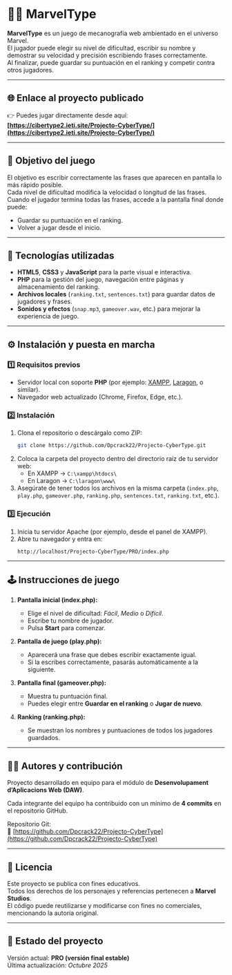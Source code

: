 # 🦸‍♂️ MarvelType

**MarvelType** es un juego de mecanografía web ambientado en el universo Marvel.  
El jugador puede elegir su nivel de dificultad, escribir su nombre y demostrar su velocidad y precisión escribiendo frases correctamente.  
Al finalizar, puede guardar su puntuación en el ranking y competir contra otros jugadores.

---

## 🌐 Enlace al proyecto publicado

👉 Puedes jugar directamente desde aquí:  
**[https://cibertype2.ieti.site/Projecto-CyberType/](https://cibertype2.ieti.site/Projecto-CyberType/)**

---

## 🎯 Objetivo del juego
El objetivo es escribir correctamente las frases que aparecen en pantalla lo más rápido posible.  
Cada nivel de dificultad modifica la velocidad o longitud de las frases.  
Cuando el jugador termina todas las frases, accede a la pantalla final donde puede:
- Guardar su puntuación en el ranking.
- Volver a jugar desde el inicio.

---

## 🧩 Tecnologías utilizadas
- **HTML5**, **CSS3** y **JavaScript** para la parte visual e interactiva.
- **PHP** para la gestión del juego, navegación entre páginas y almacenamiento del ranking.
- **Archivos locales** (`ranking.txt`, `sentences.txt`) para guardar datos de jugadores y frases.
- **Sonidos y efectos** (`snap.mp3`, `gameover.wav`, etc.) para mejorar la experiencia de juego.

---

## ⚙️ Instalación y puesta en marcha

### 1️⃣ Requisitos previos
- Servidor local con soporte **PHP** (por ejemplo: [XAMPP](https://www.apachefriends.org/es/index.html), [Laragon](https://laragon.org/), o similar).  
- Navegador web actualizado (Chrome, Firefox, Edge, etc.).

### 2️⃣ Instalación
1. Clona el repositorio o descárgalo como ZIP:
   ```bash
   git clone https://github.com/Dpcrack22/Projecto-CyberType.git
   ```
2. Coloca la carpeta del proyecto dentro del directorio raíz de tu servidor web:
   - En XAMPP → `C:\xampp\htdocs\`
   - En Laragon → `C:\laragon\www\`
3. Asegúrate de tener todos los archivos en la misma carpeta (`index.php`, `play.php`, `gameover.php`, `ranking.php`, `sentences.txt`, `ranking.txt`, etc.).

### 3️⃣ Ejecución
1. Inicia tu servidor Apache (por ejemplo, desde el panel de XAMPP).
2. Abre tu navegador y entra en:
   ```
   http://localhost/Projecto-CyberType/PRO/index.php
   ```

---

## 🕹️ Instrucciones de juego

1. **Pantalla inicial (index.php):**  
   - Elige el nivel de dificultad: *Fácil*, *Medio* o *Difícil*.  
   - Escribe tu nombre de jugador.  
   - Pulsa **Start** para comenzar.

2. **Pantalla de juego (play.php):**  
   - Aparecerá una frase que debes escribir exactamente igual.  
   - Si la escribes correctamente, pasarás automáticamente a la siguiente.  

3. **Pantalla final (gameover.php):**  
   - Muestra tu puntuación final.  
   - Puedes elegir entre **Guardar en el ranking** o **Jugar de nuevo**.  

4. **Ranking (ranking.php):**  
   - Se muestran los nombres y puntuaciones de todos los jugadores guardados.  

---

## 👨‍💻 Autores y contribución

Proyecto desarrollado en equipo para el módulo de **Desenvolupament d’Aplicacions Web (DAW)**.

Cada integrante del equipo ha contribuido con un mínimo de **4 commits** en el repositorio GitHub.

Repositorio Git:  
🔗 [https://github.com/Dpcrack22/Projecto-CyberType](https://github.com/Dpcrack22/Projecto-CyberType)

---

## 🧾 Licencia
Este proyecto se publica con fines educativos.  
Todos los derechos de los personajes y referencias pertenecen a **Marvel Studios**.  
El código puede reutilizarse y modificarse con fines no comerciales, mencionando la autoría original.

---

## 🚀 Estado del proyecto
Versión actual: **PRO (versión final estable)**  
Última actualización: *Octubre 2025*
